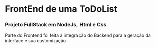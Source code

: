 <h1>FrontEnd de uma ToDoList</h1>

<h3> Projeto FullStack em NodeJs, Html e Css </h3>
<p>Parte do Frontend foi feita a integração do Backend para a geração da interface e sua customização</p>
